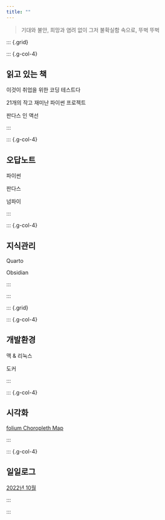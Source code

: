 ```yaml
---
title: ""
---
```


> 기대와 불안, 희망과 염려 없이 그저 불확실함 속으로, 뚜벅 뚜벅
 
::: {.grid}

::: {.g-col-4}
## 읽고 있는 책

이것이 취업을 위한 코딩 테스트다

21개의 작고 재미난 파이썬 프로젝트

판다스 인 액선

:::

::: {.g-col-4}
## 오답노트

파이썬

판다스

넘파이

:::

::: {.g-col-4}
## 지식관리

Quarto

Obsidian

:::

:::

::: {.grid}

::: {.g-col-4}
## 개발환경

맥 & 리눅스

도커

:::

::: {.g-col-4}
## 시각화

[folium Choropleth Map](review/visualization/folium.qmd)

:::

::: {.g-col-4}
## 일일로그

[2022년 10월](blog/index.md)

:::

:::